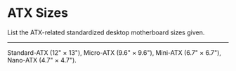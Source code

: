 # ATX Sizes

List the ATX-related standardized desktop motherboard sizes given.

---

Standard-ATX (12" × 13"), Micro-ATX (9.6" × 9.6"), Mini-ATX (6.7" × 6.7"), Nano-ATX (4.7" × 4.7").